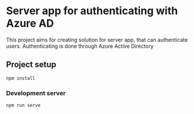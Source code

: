 # Server app for authenticating with Azure AD
This project aims for creating solution for server app, that can authenticate users.
Authenticating is done through Azure Active Directory

## Project setup
```
npm install
```

### Development server
```
npm run serve
```
